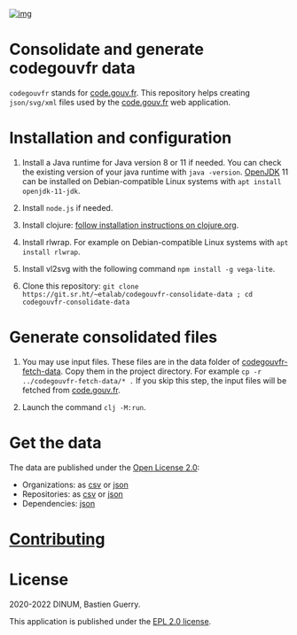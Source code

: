 [![img](https://img.shields.io/badge/Licence-EPL-orange.svg?style=flat-square)](https://git.sr.ht/~etalab/codegouvfr-consolidate-data/blob/master/LICENSE)

# Consolidate and generate codegouvfr data

`codegouvfr` stands for [code.gouv.fr](https://code.gouv.fr).  This
repository helps creating `json/svg/xml` files used by the
[code.gouv.fr](https://git.sr.ht/~etalab/code.gouv.fr) web
application.

# Installation and configuration

1. Install a Java runtime for Java version 8 or 11 if needed. You can
   check the existing version of your java runtime with `java
   -version`. [OpenJDK](https://openjdk.java.net/install/) 11 can be
   installed on Debian-compatible Linux systems with `apt install
   openjdk-11-jdk`.
   
2. Install `node.js` if needed.

3. Install clojure: [follow installation instructions on
   clojure.org](https://clojure.org/guides/getting_started).
   
4. Install rlwrap. For example on Debian-compatible Linux systems with
   `apt install rlwrap`.
   
5. Install vl2svg with the following command `npm install -g
   vega-lite`.
   
6. Clone this repository: `git clone
   https://git.sr.ht/~etalab/codegouvfr-consolidate-data ; cd
   codegouvfr-consolidate-data`

# Generate consolidated files

1. You may use input files.  These files are in the data folder of
   [codegouvfr-fetch-data](https://git.sr.ht/~etalab/codegouvfr-fetch-data).
   Copy them in the project directory.  For example `cp -r
   ../codegouvfr-fetch-data/* .`  If you skip this step, the input
   files will be fetched from [code.gouv.fr](https://code.gouv.fr).
   
2. Launch the command `clj -M:run`.

# Get the data

The data are published under the [Open License
2.0](https://www.etalab.gouv.fr/licence-ouverte-open-licence):

-   Organizations: as [csv](https://code.gouv.fr/data/organizations/csv/all.csv) or [json](https://code.gouv.fr/data/organizations/json/all.json)
-   Repositories: as [csv](https://code.gouv.fr/data/repositories/csv/all.csv) or [json](https://code.gouv.fr/data/repositories/json/all.json)
-   Dependencies: [json](https://code.gouv.fr/data/deps.json)

# [Contributing](CONTRIBUTING.md)

# License

2020-2022 DINUM, Bastien Guerry.

This application is published under the [EPL 2.0
license](https://git.sr.ht/~etalab/codegouvfr-consolidate-data/blob/master/LICENSE).

